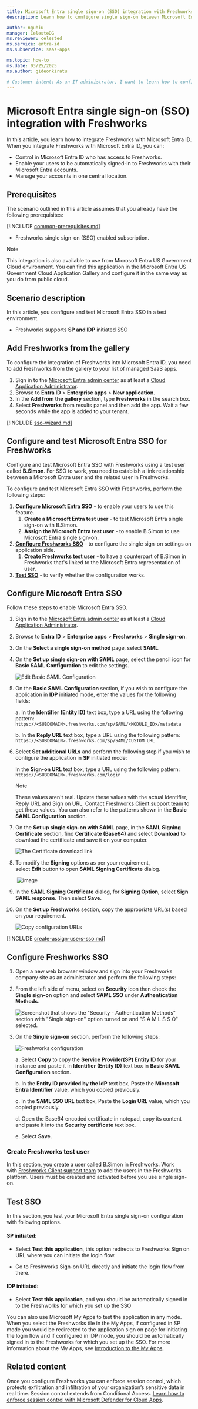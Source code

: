 ```yaml
---
title: Microsoft Entra single sign-on (SSO) integration with Freshworks
description: Learn how to configure single sign-on between Microsoft Entra ID and Freshworks.

author: nguhiu
manager: CelesteDG
ms.reviewer: celested
ms.service: entra-id
ms.subservice: saas-apps

ms.topic: how-to
ms.date: 03/25/2025
ms.author: gideonkiratu

# Customer intent: As an IT administrator, I want to learn how to configure single sign-on between Microsoft Entra ID and Freshworks so that I can control who has access to Freshworks, enable automatic sign-in with Microsoft Entra accounts, and manage my accounts in one central location.
---
```


# Microsoft Entra single sign-on (SSO) integration with Freshworks

In this article,  you learn how to integrate Freshworks with Microsoft Entra ID. When you integrate Freshworks with Microsoft Entra ID, you can:

* Control in Microsoft Entra ID who has access to Freshworks.
* Enable your users to be automatically signed-in to Freshworks with their Microsoft Entra accounts.
* Manage your accounts in one central location.

## Prerequisites

The scenario outlined in this article assumes that you already have the following prerequisites:

[!INCLUDE [common-prerequisites.md](~/identity/saas-apps/includes/common-prerequisites.md)]
* Freshworks single sign-on (SSO) enabled subscription.

> [!NOTE]
> This integration is also available to use from Microsoft Entra US Government Cloud environment. You can find this application in the Microsoft Entra US Government Cloud Application Gallery and configure it in the same way as you do from public cloud.

## Scenario description

In this article,  you configure and test Microsoft Entra SSO in a test environment.

* Freshworks supports **SP and IDP** initiated SSO

## Add Freshworks from the gallery

To configure the integration of Freshworks into Microsoft Entra ID, you need to add Freshworks from the gallery to your list of managed SaaS apps.

1. Sign in to the [Microsoft Entra admin center](https://entra.microsoft.com) as at least a [Cloud Application Administrator](~/identity/role-based-access-control/permissions-reference.md#cloud-application-administrator).
1. Browse to **Entra ID** > **Enterprise apps** > **New application**.
1. In the **Add from the gallery** section, type **Freshworks** in the search box.
1. Select **Freshworks** from results panel and then add the app. Wait a few seconds while the app is added to your tenant.

 [!INCLUDE [sso-wizard.md](~/identity/saas-apps/includes/sso-wizard.md)]

<a name='configure-and-test-azure-ad-sso-for-freshworks'></a>

## Configure and test Microsoft Entra SSO for Freshworks

Configure and test Microsoft Entra SSO with Freshworks using a test user called **B.Simon**. For SSO to work, you need to establish a link relationship between a Microsoft Entra user and the related user in Freshworks.

To configure and test Microsoft Entra SSO with Freshworks, perform the following steps:

1. **[Configure Microsoft Entra SSO](#configure-azure-ad-sso)** - to enable your users to use this feature.
    1. **Create a Microsoft Entra test user** - to test Microsoft Entra single sign-on with B.Simon.
    1. **Assign the Microsoft Entra test user** - to enable B.Simon to use Microsoft Entra single sign-on.
1. **[Configure Freshworks SSO](#configure-freshworks-sso)** - to configure the single sign-on settings on application side.
    1. **[Create Freshworks test user](#create-freshworks-test-user)** - to have a counterpart of B.Simon in Freshworks that's linked to the Microsoft Entra representation of user.
1. **[Test SSO](#test-sso)** - to verify whether the configuration works.

<a name='configure-azure-ad-sso'></a>

## Configure Microsoft Entra SSO

Follow these steps to enable Microsoft Entra SSO.

1. Sign in to the [Microsoft Entra admin center](https://entra.microsoft.com) as at least a [Cloud Application Administrator](~/identity/role-based-access-control/permissions-reference.md#cloud-application-administrator).
1. Browse to **Entra ID** > **Enterprise apps** > **Freshworks** > **Single sign-on**.
1. On the **Select a single sign-on method** page, select **SAML**.
1. On the **Set up single sign-on with SAML** page, select the pencil icon for **Basic SAML Configuration** to edit the settings.

   ![Edit Basic SAML Configuration](common/edit-urls.png)

1. On the **Basic SAML Configuration** section, if you wish to configure the application in **IDP** initiated mode, enter the values for the following fields:

    a. In the **Identifier (Entity ID)** text box, type a URL using the following pattern:
    `https://<SUBDOMAIN>.freshworks.com/sp/SAML/<MODULE_ID>/metadata`

    b. In the **Reply URL** text box, type a URL using the following pattern:
    `https://<SUBDOMAIN>.freshworks.com/sp/SAML/CUSTOM_URL`

1. Select **Set additional URLs** and perform the following step if you wish to configure the application in **SP** initiated mode:

	In the **Sign-on URL** text box, type a URL using the following pattern:
    `https://<SUBDOMAIN>.freshworks.com/login`

	> [!NOTE]
	> These values aren't real. Update these values with the actual Identifier, Reply URL and Sign on URL. Contact [Freshworks Client support team](mailto:support@freshworks.com) to get these values. You can also refer to the patterns shown in the **Basic SAML Configuration** section.

1. On the **Set up single sign-on with SAML** page, in the **SAML Signing Certificate** section,  find **Certificate (Base64)** and select **Download** to download the certificate and save it on your computer.

	![The Certificate download link](common/certificatebase64.png)

1. To modify the **Signing** options as per your requirement, select **Edit** button to open **SAML Signing Certificate** dialog.

     ![image](common/edit-certificate.png)

1. In the **SAML Signing Certificate** dialog, for **Signing Option**, select **Sign SAML response**. Then select **Save**.

1. On the **Set up Freshworks** section, copy the appropriate URL(s) based on your requirement.

	![Copy configuration URLs](common/copy-configuration-urls.png)

<a name='create-an-azure-ad-test-user'></a>

[!INCLUDE [create-assign-users-sso.md](~/identity/saas-apps/includes/create-assign-users-sso.md)]

## Configure Freshworks SSO

1. Open a new web browser window and sign into your Freshworks company site as an administrator and perform the following steps:

2. From the left side of menu, select on **Security** icon then check the **Single sign-on** option and select **SAML SSO** under **Authentication Methods**.

    ![Screenshot that shows the "Security - Authentication Methods" section with "Single sign-on" option turned on and "S A M L S S O" selected.](./media/freshworks-tutorial/configure01.png)

3. On the **Single sign-on** section, perform the following steps:

    ![Freshworks configuration](./media/freshworks-tutorial/configure02.png)

    a. Select **Copy** to copy the **Service Provider(SP) Entity ID** for your instance and paste it in **Identifier (Entity ID)** text box in **Basic SAML Configuration** section.

    b. In the **Entity ID provided by the IdP** text box, Paste the **Microsoft Entra Identifier** value, which you copied previously.

    c. In the **SAML SSO URL** text box, Paste the **Login URL** value, which you copied previously.

    d. Open the Base64 encoded certificate in notepad, copy its content and paste it into the **Security certificate** text box.

    e. Select **Save**.

### Create Freshworks test user

In this section, you create a user called B.Simon in Freshworks. Work with [Freshworks Client support team](mailto:support@freshworks.com) to add the users in the Freshworks platform. Users must be created and activated before you use single sign-on. 

## Test SSO 

In this section, you test your Microsoft Entra single sign-on configuration with following options. 

#### SP initiated:

* Select **Test this application**, this option redirects to Freshworks Sign on URL where you can initiate the login flow.  

* Go to Freshworks Sign-on URL directly and initiate the login flow from there.

#### IDP initiated:

* Select **Test this application**, and you should be automatically signed in to the Freshworks for which you set up the SSO 

You can also use Microsoft My Apps to test the application in any mode. When you select the Freshworks tile in the My Apps, if configured in SP mode you would be redirected to the application sign on page for initiating the login flow and if configured in IDP mode, you should be automatically signed in to the Freshworks for which you set up the SSO. For more information about the My Apps, see [Introduction to the My Apps](https://support.microsoft.com/account-billing/sign-in-and-start-apps-from-the-my-apps-portal-2f3b1bae-0e5a-4a86-a33e-876fbd2a4510).


## Related content

Once you configure Freshworks you can enforce session control, which protects exfiltration and infiltration of your organization’s sensitive data in real time. Session control extends from Conditional Access. [Learn how to enforce session control with Microsoft Defender for Cloud Apps](/cloud-app-security/proxy-deployment-any-app).
